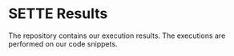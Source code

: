 SETTE Results
=============
The repository contains our execution results. The executions are performed on our code snippets.
